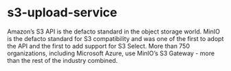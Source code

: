 # s3-upload-service
Amazon’s S3 API is the defacto standard in the object storage world. MinIO is the defacto standard for S3 compatibility and was one of the first to adopt the API and the first to add support for S3 Select. More than 750 organizations, including Microsoft Azure, use MinIO’s S3 Gateway - more than the rest of the industry combined.
